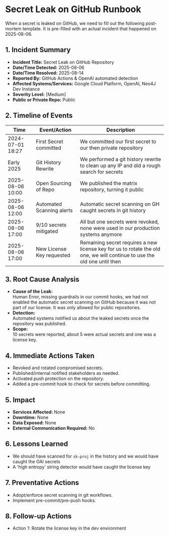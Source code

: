 # Secret Leak on GitHub Runbook

When a secret is leaked on GitHub, we need to fill out the following post-mortem template. It is
pre-filled with an actual incident that happened on 2025-08-06.

## 1. **Incident Summary**

- **Incident Title:** Secret Leak on GitHub Repository
- **Date/Time Detected:** 2025-08-06
- **Date/Time Resolved:** 2025-08-14
- **Reported By:** GitHub Actions & OpenAI automated detection
- **Affected Systems/Services:** Google Cloud Platform, OpenAI, Neo4J Dev Instance
- **Severity Level:** [Medium]
- **Public or Private Repo:** Public

## 2. **Timeline of Events**

| Time             | Event/Action              | Description                                                                                                              |
| ---------------- | ------------------------- | ------------------------------------------------------------------------------------------------------------------------ |
| 2024-07-01 18:27 | First Secret committed    | We committed our first secret to our then private repository                                                             |
| Early 2025       | Git History Rewrite       | We performed a git history rewrite to clean up any IP and did a rough search for secrets                                 |
| 2025-08-06 10:00 | Open Sourcing of Repo     | We published the matrix repository, turning it public                                                                    |
| 2025-08-06 12:00 | Automated Scanning alerts | Automatic secret scanning on GH caught secrets in git history                                                            |
| 2025-08-06 17:00 | 9/10 secrets mitigated    | All but one secrets were revoked, none were used in our production systems anymore                                       |
| 2025-08-06 17:00 | New License Key requested | Remaining secret requires a new license key for us to rotate the old one, we will continue to use the old one until then |

## 3. **Root Cause Analysis**

- **Cause of the Leak:**  
  Human Error, missing guardrails in our commit hooks, we had not enabled the automatic secret
  scanning on GitHub because it was not part of our license. It was only allowed for public
  repositories.
- **Detection:**  
  Automated systems notified us about the leaked secrets once the repository was published.
- **Scope:**  
  10 secrets were reported, about 5 were actual secrets and one was a license key.

## 4. **Immediate Actions Taken**

- Revoked and rotated compromised secrets.
- Published/internal notified stakeholders as needed.
- Activated push protection on the repository.
- Added a pre-commit hook to check for secrets before committing.

## 5. **Impact**

- **Services Affected:** None
- **Downtime:** None
- **Data Exposed:** None
- **External Communication Required:** No

## 6. **Lessons Learned**

- We should have scanned for `sk-proj` in the history and we would have caught the OAI secrets
- A 'high entropy' string detector would have caught the license key

## 7. **Preventative Actions**

- Adopt/enforce secret scanning in git workflows.
- Implement pre-commit/pre-push hooks.

## 8. **Follow-up Actions**

- Action 1: Rotate the license key in the dev environment
